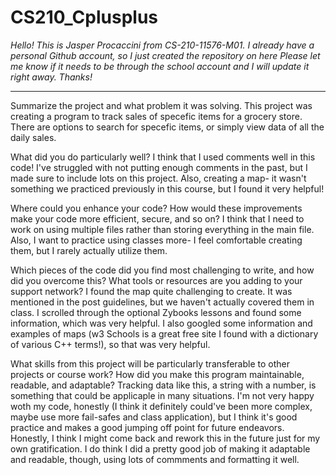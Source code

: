 # CS210_Cplusplus
*Hello! This is Jasper Procaccini from CS-210-11576-M01. I already have a personal Github account, so I just created the repository on here*
*Please let me know if it needs to be through the school account and I will update it right away. Thanks!*
**************************************************************************************************************************************
Summarize the project and what problem it was solving.
  This project was creating a program to track sales of specefic items for a grocery store. There are options to search for specefic items, or simply view data of all the daily sales.
  
What did you do particularly well?
  I think that I used comments well in this code! I've struggled with not putting enough comments in the past, but I made sure to include      lots on this project. Also, creating a map- it wasn't something we practiced previously in this course, but I found it very helpful!
  
Where could you enhance your code? How would these improvements make your code more efficient, secure, and so on?
  I think that I need to work on using multiple files rather than storing everything in the main file. Also, I want to practice using          classes more- I feel comfortable creating them, but I rarely actually utilize them.
  
Which pieces of the code did you find most challenging to write, and how did you overcome this? What tools or resources are you adding to your support network?
  I found the map quite challenging to create. It was mentioned in the post guidelines, but we haven't actually covered them in class. I       scrolled through the optional Zybooks lessons and found some information, which was very helpful. I also googled some information and        examples of maps (w3 Schools is a great free site I found with a dictionary of various C++ terms!), so that was very helpful.

What skills from this project will be particularly transferable to other projects or course work?
How did you make this program maintainable, readable, and adaptable?
  Tracking data like this, a string with a number, is something that could be applicaple in many situations. I'm not very happy woth my        code, honestly (I think it definitely could've been more complex, maybe use more fail-safes and class application), but I think it's good    practice and makes a good jumping off point for future endeavors. Honestly, I think I might come back and rework this in the future just     for my own gratification. I do think I did a pretty good job of making it adaptable and readable, though, using lots of commments and        formatting it well.
